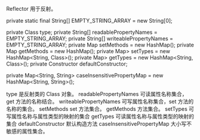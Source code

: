 Reflector 用于反射。

  private static final String[] EMPTY_STRING_ARRAY = new String[0];

  private Class<?> type;
  private String[] readablePropertyNames = EMPTY_STRING_ARRAY;
  private String[] writeablePropertyNames = EMPTY_STRING_ARRAY;
  private Map<String, Invoker> setMethods = new HashMap<String, Invoker>();
  private Map<String, Invoker> getMethods = new HashMap<String, Invoker>();
  private Map<String, Class<?>> setTypes = new HashMap<String, Class<?>>();
  private Map<String, Class<?>> getTypes = new HashMap<String, Class<?>>();
  private Constructor<?> defaultConstructor;

  private Map<String, String> caseInsensitivePropertyMap = new HashMap<String, String>();
  
type 是反射类的 Class 对象。
readablePropertyNames 可读属性名称集合，get 方法的名称结合。
writeablePropertyNames 可写属性名称集合，set 方法的名称的集合。
setMethods set 方法集合。
getMethods 方法集合。
setTypes 可写属性名称与属性类型的映射的集合
getTypes 可读属性名称与属性类型的映射的集合
defaultConstructor 默认构造方法
caseInsensitivePropertyMap 大小写不敏感的属性集合。
 